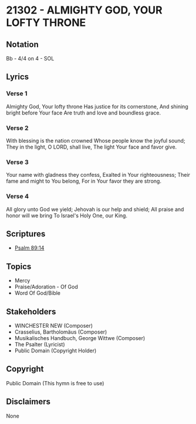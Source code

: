 # 21302 - ALMIGHTY GOD, YOUR LOFTY THRONE

## Notation

Bb - 4/4 on 4 - SOL

## Lyrics

### Verse 1

Almighty God, Your lofty throne Has justice for its cornerstone, And shining bright before Your face Are truth and love and boundless grace.

### Verse 2

With blessing is the nation crowned Whose people know the joyful sound; They in the light, O LORD, shall live, The light Your face and favor give.

### Verse 3

Your name with gladness they confess, Exalted in Your righteousness; Their fame and might to You belong, For in Your favor they are strong.

### Verse 4

All glory unto God we yield; Jehovah is our help and shield; All praise and honor will we bring To Israel's Holy One, our King.


## Scriptures

- [Psalm 89:14](https://www.biblegateway.com/passage/?search=Psalm%2089%3A14)

## Topics

- Mercy
- Praise/Adoration - Of God
- Word Of God/Bible

## Stakeholders

- WINCHESTER NEW (Composer)
- Crasselius, Bartholomäus (Composer)
- Musikalisches Handbuch, George Wittwe (Composer)
- The Psalter (Lyricist)
- Public Domain (Copyright Holder)

## Copyright

Public Domain
(This hymn is free to use)

## Disclaimers

None

